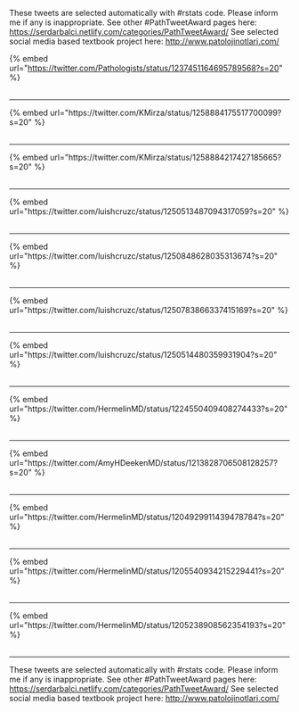 

These tweets are selected automatically with #rstats code. Please inform me if any is inappropriate.
See other #PathTweetAward pages here: https://serdarbalci.netlify.com/categories/PathTweetAward/ 
See selected social media based textbook project here: http://www.patolojinotlari.com/

{% embed url="https://twitter.com/Pathologists/status/1237451164695789568?s=20" %}<br>
<br>
<hr>
{% embed url="https://twitter.com/KMirza/status/1258884175517700099?s=20" %}<br>
<br>
<hr>
{% embed url="https://twitter.com/KMirza/status/1258884217427185665?s=20" %}<br>
<br>
<hr>
{% embed url="https://twitter.com/luishcruzc/status/1250513487094317059?s=20" %}<br>
<br>
<hr>
{% embed url="https://twitter.com/luishcruzc/status/1250848628035313674?s=20" %}<br>
<br>
<hr>
{% embed url="https://twitter.com/luishcruzc/status/1250783866337415169?s=20" %}<br>
<br>
<hr>
{% embed url="https://twitter.com/luishcruzc/status/1250514480359931904?s=20" %}<br>
<br>
<hr>
{% embed url="https://twitter.com/HermelinMD/status/1224550409408274433?s=20" %}<br>
<br>
<hr>
{% embed url="https://twitter.com/AmyHDeekenMD/status/1213828706508128257?s=20" %}<br>
<br>
<hr>
{% embed url="https://twitter.com/HermelinMD/status/1204929911439478784?s=20" %}<br>
<br>
<hr>
{% embed url="https://twitter.com/HermelinMD/status/1205540934215229441?s=20" %}<br>
<br>
<hr>
{% embed url="https://twitter.com/HermelinMD/status/1205238908562354193?s=20" %}<br>
<br>
<hr>


These tweets are selected automatically with #rstats code. Please inform me if any is inappropriate.
See other #PathTweetAward pages here: https://serdarbalci.netlify.com/categories/PathTweetAward/ 
See selected social media based textbook project here: http://www.patolojinotlari.com/

